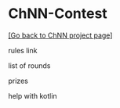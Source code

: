 # ChNN-Contest
[[Go back to ChNN project page]](https://dimitree54.github.io/ChNN/)

rules link

list of rounds

prizes

help with kotlin
